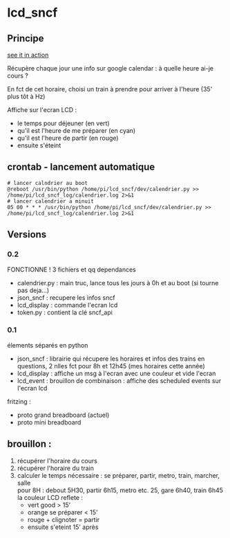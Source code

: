 # lcd_sncf

## Principe

[see it in action](https://imgur.com/a/ukOrs)

Récupère chaque jour une info sur google calendar : à quelle heure ai-je cours ?

En fct de cet horaire, choisi un train à prendre pour arriver à l'heure (35' plus tôt à Hz)

Affiche sur l'ecran LCD :
* le temps pour déjeuner (en vert)
* qu'il est l'heure de me préparer (en cyan)
* qu'il est l'heure de partir (en rouge)
* ensuite s'éteint

## crontab - lancement automatique
    # lancer calndrier au boot
    @reboot /usr/bin/python /home/pi/lcd_sncf/dev/calendrier.py >> /home/pi/lcd_sncf_log/calendrier.log 2>&1
    # lancer calendrier a minuit  
    05 00 * * * /usr/bin/python /home/pi/lcd_sncf/dev/calendrier.py >> /home/pi/lcd_sncf_log/calendrier.log 2>&1

## Versions

### 0.2
FONCTIONNE !
3 fichiers et qq dependances
* calendrier.py : main truc, lance tous les jours à 0h et au boot (si tourne pas deja...)
* json_sncf : recupere les infos sncf
* lcd_display : commande l'ecran lcd
* token.py : contient la clé sncf_api


### 0.1
élements séparés en python
* json_sncf : librairie qui récupere les horaires et infos des trains en questions, 2 nlles fct pour 8h et 12h45 (mes horaires cette année)  
* lcd_display : affiche un msg à l'ecran avec une couleur et vide l'ecran
* lcd_event : brouillon de combinaison :  affiche des scheduled events sur l'ecran lcd


fritzing :
* proto grand breadboard (actuel)
* proto mini breadboard

## brouillon :

1. récupérer l'horaire du cours
1. récupérer l'horaire du train
1. calculer le temps nécessaire : se préparer, partir, metro, train, marcher, salle  
    pour 8H : debout 5H30, partir 6h15, metro etc. 25, gare 6h40, train 6h45  
    la couleur LCD reflete :  
    * vert good > 15'
    * orange se préparer < 15'
    * rouge + clignoter = partir
    * ensuite s'eteint 15' après
